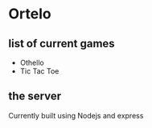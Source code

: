 # Ortelo

## list of current games
- Othello
- Tic Tac Toe

## the server
Currently built using Nodejs and express
